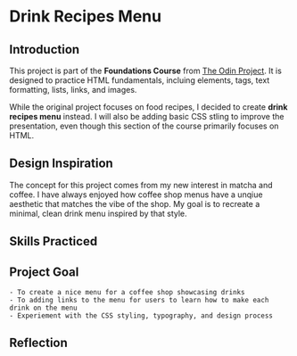 # Drink Recipes Menu

## Introduction

This project is part of the **Foundations Course** from [The Odin Project](https://ww.theodinproject.com/). It is designed to practice HTML fundamentals, incluing elements, tags, text formatting, lists, links, and images.

While the original project focuses on food recipes, I decided to create **drink recipes menu** instead. I will also be adding basic CSS stling to improve the presentation, even though this section of the course primarily focuses on HTML.

## Design Inspiration

The concept for this project comes from my new interest in matcha and coffee. I have always enjoyed how coffee shop menus have a unqiue aesthetic that matches the vibe of the shop. My goal is to recreate a minimal, clean drink menu inspired by that style.

## Skills Practiced

## Project Goal

    - To create a nice menu for a coffee shop showcasing drinks
    - To adding links to the menu for users to learn how to make each drink on the menu
    - Experiement with the CSS styling, typography, and design process

## Reflection